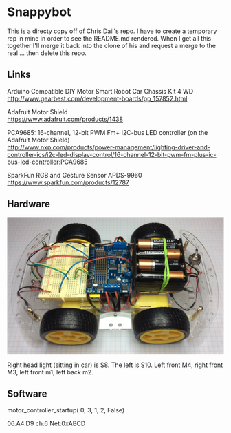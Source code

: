 # Snappybot

This is a directy copy off of Chris Dail's repo. I have to create a temporary rep in mine in order to see the README.md rendered. When I get all this together I'll merge it back into the clone of his and request a merge to the real ... then delete this repo.

## Links

Arduino Compatible DIY Motor Smart Robot Car Chassis Kit 4 WD<br>
http://www.gearbest.com/development-boards/pp_157852.html

Adafruit Motor Shield<br>
https://www.adafruit.com/products/1438 

PCA9685: 16-channel, 12-bit PWM Fm+ I2C-bus LED controller (on the Adafruit Motor Shield)<br>
http://www.nxp.com/products/power-management/lighting-driver-and-controller-ics/i2c-led-display-control/16-channel-12-bit-pwm-fm-plus-ic-bus-led-controller:PCA9685

SparkFun RGB and Gesture Sensor APDS-9960<br>
https://www.sparkfun.com/products/12787

## Hardware

![](https://github.com/lotsandlotsofrobots/snappybot/blob/master/art/profile.jpg)

Right head light (sitting in car) is S8. The left is S10. 
Left front M4, right front M3, left front m1, left back m2.

## Software

motor_controller_startup( 0, 3,  1, 2,  False)

06.A4.D9 ch:6 Net:0xABCD









